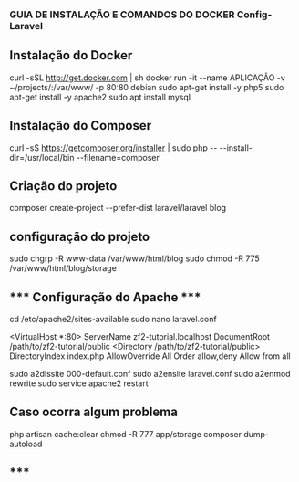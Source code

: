### GUIA DE INSTALAÇÃO E COMANDOS DO DOCKER Config-Laravel

## Instalação do Docker 

curl -sSL http://get.docker.com | sh
docker run -it --name APLICAÇÂO -v ~/projects/:/var/www/ -p 80:80 debian
sudo apt-get install -y php5
sudo apt-get install -y apache2
sudo apt install mysql


## Instalação do Composer ##

curl -sS https://getcomposer.org/installer | sudo php -- --install-dir=/usr/local/bin --filename=composer


## Criação do projeto ##

composer create-project --prefer-dist laravel/laravel blog


## configuração do projeto 

sudo chgrp -R www-data /var/www/html/blog
sudo chmod -R 775 /var/www/html/blog/storage


## *** Configuração do Apache  ***
cd /etc/apache2/sites-available
sudo nano laravel.conf

 <VirtualHost *:80>
     ServerName zf2-tutorial.localhost
     DocumentRoot /path/to/zf2-tutorial/public
     <Directory /path/to/zf2-tutorial/public>
         DirectoryIndex index.php
         AllowOverride All
         Order allow,deny
         Allow from all
     </Directory>
 </VirtualHost>

sudo a2dissite 000-default.conf
sudo a2ensite laravel.conf
sudo a2enmod rewrite
sudo service apache2 restart



## Caso ocorra algum problema

php artisan cache:clear 
chmod -R 777 app/storage 
composer dump-autoload



## ***
